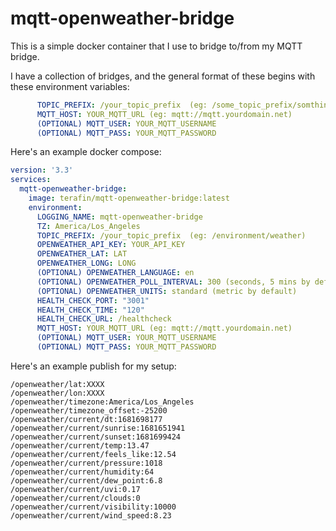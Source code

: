 # mqtt-openweather-bridge

This is a simple docker container that I use to bridge to/from my MQTT bridge.

I have a collection of bridges, and the general format of these begins with these environment variables:

```yaml
      TOPIC_PREFIX: /your_topic_prefix  (eg: /some_topic_prefix/somthing)
      MQTT_HOST: YOUR_MQTT_URL (eg: mqtt://mqtt.yourdomain.net)
      (OPTIONAL) MQTT_USER: YOUR_MQTT_USERNAME
      (OPTIONAL) MQTT_PASS: YOUR_MQTT_PASSWORD
```

Here's an example docker compose:

```yaml
version: '3.3'
services:
  mqtt-openweather-bridge:
    image: terafin/mqtt-openweather-bridge:latest
    environment:
      LOGGING_NAME: mqtt-openweather-bridge
      TZ: America/Los_Angeles
      TOPIC_PREFIX: /your_topic_prefix  (eg: /environment/weather)
      OPENWEATHER_API_KEY: YOUR_API_KEY
      OPENWEATHER_LAT: LAT
      OPENWEATHER_LONG: LONG
      (OPTIONAL) OPENWEATHER_LANGUAGE: en
      (OPTIONAL) OPENWEATHER_POLL_INTERVAL: 300 (seconds, 5 mins by default)
      (OPTIONAL) OPENWEATHER_UNITS: standard (metric by default)
      HEALTH_CHECK_PORT: "3001"
      HEALTH_CHECK_TIME: "120"
      HEALTH_CHECK_URL: /healthcheck
      MQTT_HOST: YOUR_MQTT_URL (eg: mqtt://mqtt.yourdomain.net)
      (OPTIONAL) MQTT_USER: YOUR_MQTT_USERNAME
      (OPTIONAL) MQTT_PASS: YOUR_MQTT_PASSWORD
```

Here's an example publish for my setup:

```log
/openweather/lat:XXXX
/openweather/lon:XXXX
/openweather/timezone:America/Los_Angeles
/openweather/timezone_offset:-25200
/openweather/current/dt:1681698177
/openweather/current/sunrise:1681651941
/openweather/current/sunset:1681699424
/openweather/current/temp:13.47
/openweather/current/feels_like:12.54
/openweather/current/pressure:1018
/openweather/current/humidity:64
/openweather/current/dew_point:6.8
/openweather/current/uvi:0.17
/openweather/current/clouds:0
/openweather/current/visibility:10000
/openweather/current/wind_speed:8.23

```
